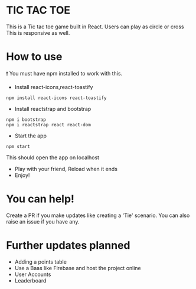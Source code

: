 # TIC TAC TOE

This is a Tic tac toe game built in React. Users can play as circle or cross
This is responsive as well.

# How to use

❗ You must have npm installed to work with this.

- Install react-icons,react-toastify

```
npm install react-icons react-toastify
```

- Install reactstrap and bootstrap

```
npm i bootstrap
npm i reactstrap react react-dom
```

- Start the app

```
npm start
```

This should open the app on localhost

- Play with your friend, Reload when it ends
- Enjoy!

# You can help!

Create a PR if you make updates like creating a 'Tie' scenario. You can also raise an issue if you have any.

# Further updates planned

- Adding a points table
- Use a Baas like Firebase and host the project online
- User Accounts
- Leaderboard
